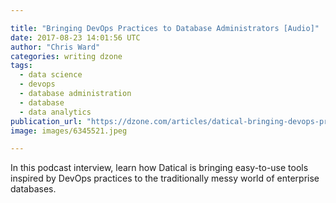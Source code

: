 ```yaml
---

title: "Bringing DevOps Practices to Database Administrators [Audio]"
date: 2017-08-23 14:01:56 UTC
author: "Chris Ward"
categories: writing dzone
tags:
  - data science
  - devops
  - database administration
  - database
  - data analytics
publication_url: "https://dzone.com/articles/datical-bringing-devops-practices-to-database-admi"
image: images/6345521.jpeg

---
```

In this podcast interview, learn how Datical is bringing easy-to-use tools inspired by DevOps practices to the traditionally messy world of enterprise databases.

